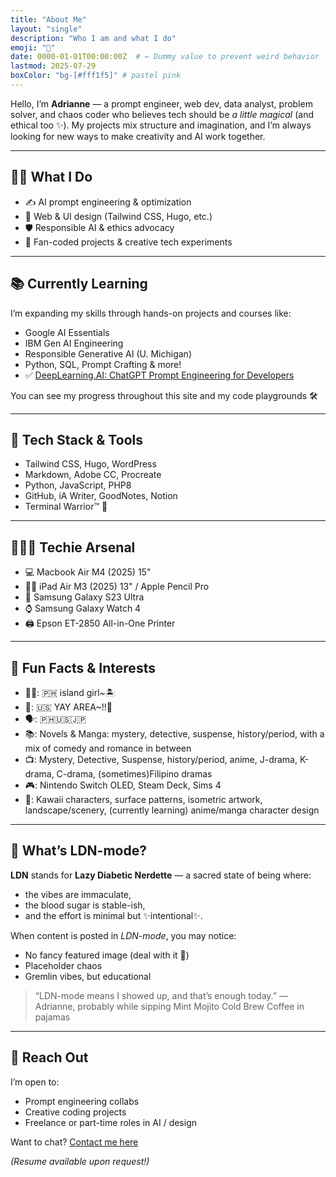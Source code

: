 ```yaml
---
title: "About Me"
layout: "single"
description: "Who I am and what I do"
emoji: "🌸"
date: 0000-01-01T00:00:00Z  # ← Dummy value to prevent weird behavior
lastmod: 2025-07-29
boxColor: "bg-[#fff1f5]" # pastel pink
---
```


Hello, I’m **Adrianne** — a prompt engineer, web dev, data analyst, problem solver, and chaos coder who believes tech should be *a little magical* (and ethical too ✨). My projects mix structure and imagination, and I’m always looking for new ways to make creativity and AI work together.

---

## 👩‍💻 What I Do

- ✍️ AI prompt engineering & optimization  
- 🎨 Web & UI design (Tailwind CSS, Hugo, etc.)  
- 🛡️ Responsible AI & ethics advocacy  
- 💖 Fan-coded projects & creative tech experiments

---

## 📚 Currently Learning

I’m expanding my skills through hands-on projects and courses like:

- Google AI Essentials  
- IBM Gen AI Engineering  
- Responsible Generative AI (U. Michigan)  
- Python, SQL, Prompt Crafting & more!
- ✅ [DeepLearning.AI: ChatGPT Prompt Engineering for Developers](https://learn.deeplearning.ai/chatgpt-prompt-eng/)


You can see my progress throughout this site and my code playgrounds 🛠️

---

## 🧰 Tech Stack & Tools

- Tailwind CSS, Hugo, WordPress  
- Markdown, Adobe CC, Procreate  
- Python, JavaScript, PHP8  
- GitHub, iA Writer, GoodNotes, Notion  
- Terminal Warrior™ 😤

---

## 👩🏻‍💻 Techie Arsenal
- 💻 Macbook Air M4 (2025) 15"
- 🎨📱 iPad Air M3 (2025) 13" / Apple Pencil Pro
- 📱 Samsung Galaxy S23 Ultra
- ⌚️ Samsung Galaxy Watch 4
- 🖨️ Epson ET-2850 All-in-One Printer

---

## 🐼 Fun Facts & Interests

- 👶🏻: 🇵🇭 island girl~🏝️
- 🏡: 🇺🇸 YAY AREA~!!🌉
- 🗣️: 🇵🇭🇺🇸🇯🇵
- 📚: Novels & Manga: mystery, detective, suspense, history/period, with a mix of comedy and romance in between
- 📺: Mystery, Detective, Suspense, history/period, anime, J-drama, K-drama, C-drama, (sometimes)Filipino dramas
- 🎮: Nintendo Switch OLED, Steam Deck, Sims 4
- 🎨: Kawaii characters, surface patterns, isometric artwork, landscape/scenery, (currently learning) anime/manga character design

---

## 🧂 What’s LDN-mode?

**LDN** stands for **Lazy Diabetic Nerdette** — a sacred state of being where:
- the vibes are immaculate,
- the blood sugar is stable-ish,
- and the effort is minimal but ✨intentional✨.

When content is posted in *LDN-mode*, you may notice:
- No fancy featured image (deal with it 💅)
- Placeholder chaos
- Gremlin vibes, but educational

> “LDN-mode means I showed up, and that’s enough today.” — Adrianne, probably while sipping Mint Mojito Cold Brew Coffee in pajamas

---

## 💌 Reach Out

I’m open to:

- Prompt engineering collabs  
- Creative coding projects  
- Freelance or part-time roles in AI / design

Want to chat? [Contact me here](../contact)

_(Resume available upon request!)_
